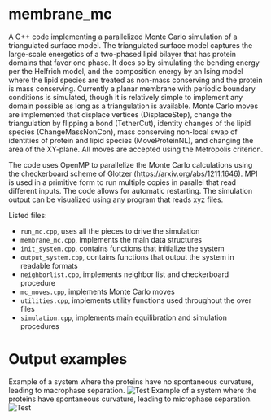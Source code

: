# membrane_mc
A C++ code implementing a parallelized Monte Carlo simulation of a triangulated surface model. 
The triangulated surface model captures the large-scale energetics of a two-phased lipid bilayer that has protein domains that favor one phase.
It does so by simulating the bending energy per the Helfrich model, and the composition energy by an Ising model where the lipid species are treated as non-mass conserving and the protein is mass conserving.
Currently a planar membrane with periodic boundary conditions is simulated, though it is relatively simple to implement any domain possible as long as a triangulation is available.
Monte Carlo moves are implemented that displace vertices (DisplaceStep), change the triangulation by flipping a bond (TetherCut), identity changes of the lipid species (ChangeMassNonCon), mass conserving non-local swap of identities of protein and lipid species (MoveProteinNL), and changing the area of the XY-plane.
All moves are accepted using the Metropolis criterion.

The code uses OpenMP to parallelize the Monte Carlo calculations using the checkerboard scheme of Glotzer (https://arxiv.org/abs/1211.1646).
MPI is used in a primitive form to run multiple copies in parallel that read different inputs.
The code allows for automatic restarting.
The simulation output can be visualized using any program that reads xyz files.

Listed files:
- `run_mc.cpp`, uses all the pieces to drive the simulation
- `membrane_mc.cpp`, implements the main data structures
- `init_system.cpp`, contains functions that initialize the system
- `output_system.cpp`, contains functions that output the system in readable formats
- `neighborlist.cpp`, implements neighbor list and checkerboard procedure
- `mc_moves.cpp`, implements Monte Carlo moves
- `utilities.cpp`, implements utility functions used throughout the over files
- `simulation.cpp`, implements main equilibration and simulation procedures

# Output examples

Example of a system where the proteins have no spontaneous curvature, leading to macrophase separation.
![Test](figures/multiple_proteins_C_1.png)
Example of a system where the proteins have spontaneous curvature, leading to microphase separation.
![Test](figures/multiple_proteins_C_5.png)
